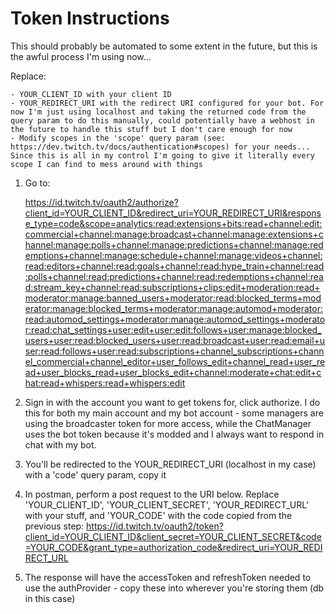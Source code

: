 # Token Instructions
This should probably be automated to some extent in the future, but this is the awful process I'm using now...

Replace:

    - YOUR_CLIENT_ID with your client ID
    - YOUR_REDIRECT_URI with the redirect URI configured for your bot. For now I'm just using localhost and taking the returned code from the query param to do this manually, could potentially have a webhost in the future to handle this stuff but I don't care enough for now
    - Modify scopes in the 'scope' query param (see: https://dev.twitch.tv/docs/authentication#scopes) for your needs... Since this is all in my control I'm going to give it literally every scope I can find to mess around with things

1. Go to:

    https://id.twitch.tv/oauth2/authorize?client_id=YOUR_CLIENT_ID&redirect_uri=YOUR_REDIRECT_URI&response_type=code&scope=analytics:read:extensions+bits:read+channel:edit:commercial+channel:manage:broadcast+channel:manage:extensions+channel:manage:polls+channel:manage:predictions+channel:manage:redemptions+channel:manage:schedule+channel:manage:videos+channel:read:editors+channel:read:goals+channel:read:hype_train+channel:read:polls+channel:read:predictions+channel:read:redemptions+channel:read:stream_key+channel:read:subscriptions+clips:edit+moderation:read+moderator:manage:banned_users+moderator:read:blocked_terms+moderator:manage:blocked_terms+moderator:manage:automod+moderator:read:automod_settings+moderator:manage:automod_settings+moderator:read:chat_settings+user:edit+user:edit:follows+user:manage:blocked_users+user:read:blocked_users+user:read:broadcast+user:read:email+user:read:follows+user:read:subscriptions+channel_subscriptions+channel_commercial+channel_editor+user_follows_edit+channel_read+user_read+user_blocks_read+user_blocks_edit+channel:moderate+chat:edit+chat:read+whispers:read+whispers:edit

2. Sign in with the account you want to get tokens for, click authorize.
I do this for both my main account and my bot account - some managers are using the broadcaster token for more access, while the ChatManager uses the bot token because it's modded and I always want to respond in chat with my bot.

3. You'll be redirected to the YOUR_REDIRECT_URI (localhost in my case) with a 'code' query param, copy it

4. In postman, perform a post request to the URI below. Replace 'YOUR_CLIENT_ID', 'YOUR_CLIENT_SECRET', 'YOUR_REDIRECT_URL' with your stuff, and 'YOUR_CODE' with the code copied from the previous step:
    https://id.twitch.tv/oauth2/token?client_id=YOUR_CLIENT_ID&client_secret=YOUR_CLIENT_SECRET&code=YOUR_CODE&grant_type=authorization_code&redirect_uri=YOUR_REDIRECT_URL

5. The response will have the accessToken and refreshToken needed to use the authProvider - copy these into wherever you're storing them (db in this case)